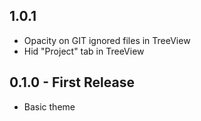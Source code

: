 ## 1.0.1
* Opacity on GIT ignored files in TreeView
* Hid "Project" tab in TreeView

## 0.1.0 - First Release
* Basic theme
